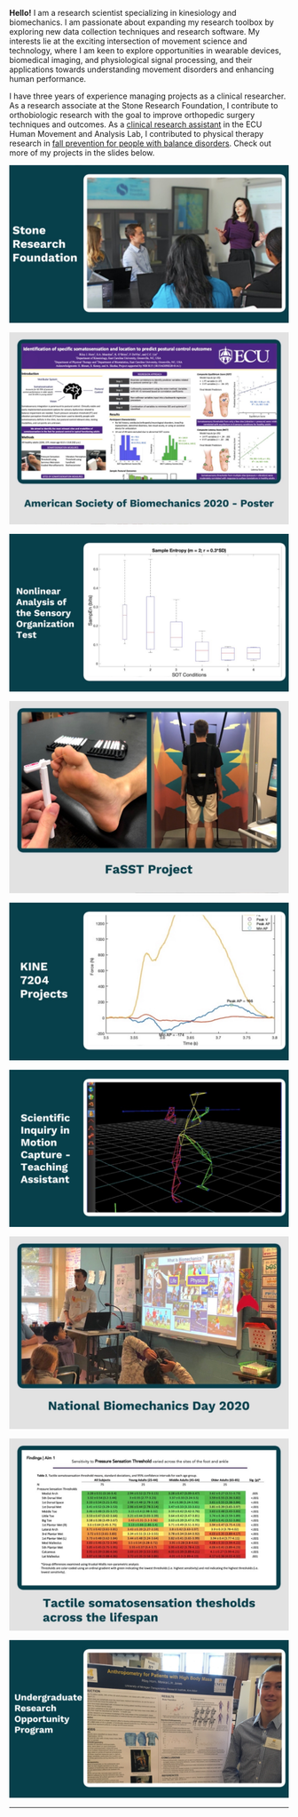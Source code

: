 **Hello!** I am a research scientist specializing in kinesiology 
and biomechanics. I am passionate about expanding my research toolbox
by exploring new data collection techniques and research software. 
My interests lie at the exciting intersection of movement science 
and technology, where I am keen to explore opportunities in wearable
devices, biomedical imaging, and physiological signal processing, 
and their applications towards understanding movement disorders and
enhancing human performance.

I have three years of experience managing projects as a 
clinical researcher. As a research associate at the 
Stone Research Foundation, I contribute to orthobiologic 
research with the goal to improve orthopedic surgery techniques 
and outcomes. As a [clinical research assistant](https://rjhorn.github.io/FaSST_project.html)
in the ECU Human Movement and Analysis Lab, I contributed 
to physical therapy research in [fall prevention for 
people with balance disorders](https://rjhorn.github.io/ASB_2020.html).
Check out more of my projects in the slides below.



[//]: # (### Projects)
[//]: # ([ASB 2020 Poster]&#40;/3D_Anthropometry.md&#41;)
[//]: # (<img src="images/Tiles/tile_ASB2020.JPG"/>)
[//]: # (---)

[<img src="images/Tiles/tile_SRF_2.JPG"/>](/StoneResearchFoundation.md)

[<img src="images/Tiles/tile_ASB2020.JPG"/>](/ASB_2020.md)

[<img src="images/Tiles/tile_entropy.JPG"/>](/nonlinear_analysis.md)

[<img src="images/Tiles/tile_FaSST.JPG"/>](/FaSST_project.md)

[<img src="images/Tiles/tile_kine_7204.JPG"/>](/KINE_7204.md)

[<img src="images/Tiles/tile_MoCap_TA.PNG"/>](/teaching_motion_capture.md)

[<img src="images/Tiles/tile_NBD2020.JPG"/>](/NBD_2020.md)

[//]: # ([<img src="images/Tiles/tile_ROC.JPG"/>]&#40;/404.md&#41;)

[<img src="images/Tiles/tile_thresholds.JPG"/>](/thesis_aim1.md)

[<img src="images/Tiles/tile_UROP.PNG"/>](/3D_anthropometry.md)


[//]: # (### More Projects)

[//]: # ()
[//]: # (- [Project 1 Title]&#40;http://example.com/&#41;)

[//]: # (- [Project 2 Title]&#40;http://example.com/&#41;)

[//]: # (- [Project 3 Title]&#40;http://example.com/&#41;)

[//]: # (- [Project 4 Title]&#40;http://example.com/&#41;)

[//]: # (- [Project 5 Title]&#40;http://example.com/&#41;)

---



[//]: # (---)

[//]: # (<p style="font-size:11px">Page template forked from <a href="https://github.com/evanca/quick-portfolio">evanca</a></p>)

[//]: # (<!-- Remove above link if you don't want to attibute -->)
